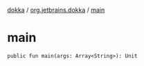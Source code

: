 [dokka](../index.md) / [org.jetbrains.dokka](index.md) / [main](main.md)

# main

```
public fun main(args: Array<String>): Unit
```
